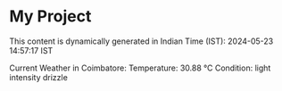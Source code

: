 # My Project

This content is dynamically generated in Indian Time (IST): 2024-05-23 14:57:17 IST


Current Weather in Coimbatore:
Temperature: 30.88 °C
Condition: light intensity drizzle
